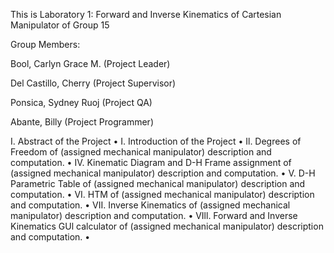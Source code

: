 This is Laboratory 1: Forward and Inverse Kinematics of Cartesian Manipulator of Group 15

Group Members:

Bool, Carlyn Grace M. (Project Leader)

Del Castillo, Cherry (Project Supervisor)

Ponsica, Sydney Ruoj (Project QA)

Abante, Billy (Project Programmer)

I. Abstract of the Project
•
I. Introduction of the Project
•
Il. Degrees of Freedom of (assigned mechanical manipulator) description and computation.
•
IV. Kinematic Diagram and D-H Frame assignment of (assigned mechanical manipulator) description and computation.
•
V. D-H Parametric Table of (assigned mechanical manipulator) description and computation.
•
VI. HTM of (assigned mechanical manipulator) description and computation.
•
VII. Inverse Kinematics of (assigned mechanical manipulator) description and computation.
•
VIll. Forward and Inverse Kinematics GUl calculator of (assigned mechanical manipulator) description and computation.
•
 
